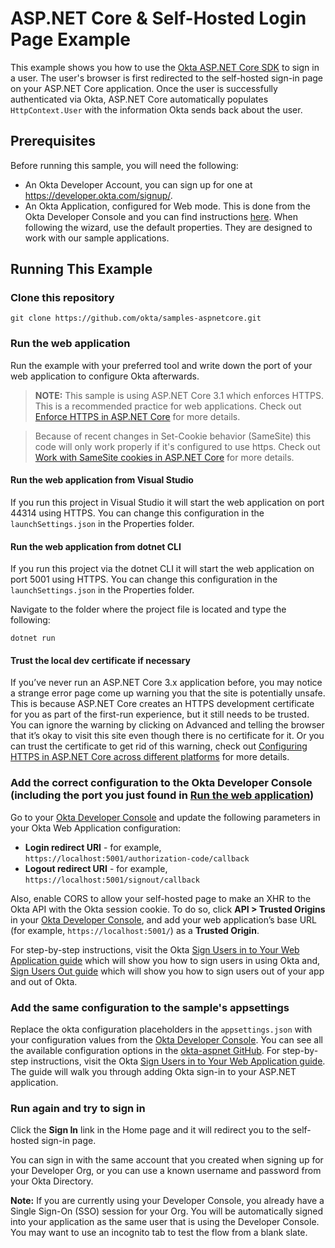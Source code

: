 # ASP.NET Core & Self-Hosted Login Page Example

This example shows you how to use the [Okta ASP.NET Core SDK] to sign in a user. The user's browser is first redirected to the self-hosted sign-in page on your ASP.NET Core application. Once the user is successfully authenticated via Okta, ASP.NET Core automatically populates `HttpContext.User` with the information Okta sends back about the user.

## Prerequisites

Before running this sample, you will need the following:

* An Okta Developer Account, you can sign up for one at https://developer.okta.com/signup/.
* An Okta Application, configured for Web mode. This is done from the Okta Developer Console and you can find instructions [here][OIDC Web Application Setup Instructions].  When following the wizard, use the default properties.  They are designed to work with our sample applications.

## Running This Example

### Clone this repository

```git clone https://github.com/okta/samples-aspnetcore.git```

### Run the web application

Run the example with your preferred tool and write down the port of your web application to configure Okta afterwards.

> **NOTE:** This sample is using ASP.NET Core 3.1 which enforces HTTPS. This is a recommended practice for web applications. Check out [Enforce HTTPS in ASP.NET Core] for more details.

> Because of recent changes in Set-Cookie behavior (SameSite) this code will only work properly if it's configured to use https. Check out [Work with SameSite cookies in ASP.NET Core](https://docs.microsoft.com/en-us/aspnet/core/security/samesite?view=aspnetcore-3.1) for more details.

#### Run the web application from Visual Studio

If you run this project in Visual Studio it will start the web application on port 44314 using HTTPS. You can change this configuration in the `launchSettings.json` in the Properties folder.

#### Run the web application from dotnet CLI

If you run this project via the dotnet CLI it will start the web application on port 5001 using HTTPS. You can change this configuration in the `launchSettings.json` in the Properties folder.

Navigate to the folder where the project file is located and type the following:

```dotnet run```

#### Trust the local dev certificate if necessary

If you’ve never run an ASP.NET Core 3.x application before, you may notice a strange error page come up warning you that the site is potentially unsafe.
This is because ASP.NET Core creates an HTTPS development certificate for you as part of the first-run experience, but it still needs to be trusted. You can ignore the warning by clicking on Advanced and telling the browser that it’s okay to visit this site even though there is no certificate for it. Or you can trust the certificate to get rid of this warning, check out [Configuring HTTPS in ASP.NET Core across different platforms] for more details.

### Add the correct configuration to the Okta Developer Console (including the port you just found in [Run the web application](#run-the-web-application))

Go to your [Okta Developer Console] and update the following parameters in your Okta Web Application configuration:
* **Login redirect URI** - for example, `https://localhost:5001/authorization-code/callback`
* **Logout redirect URI** - for example, `https://localhost:5001/signout/callback`

Also, enable CORS to allow your self-hosted page to make an XHR to the Okta API with the Okta session cookie. To do so, click **API > Trusted Origins** in your [Okta Developer Console], and add your web application’s base URL (for example, `https://localhost:5001/`) as a **Trusted Origin**.

For step-by-step instructions, visit the Okta [Sign Users in to Your Web Application guide] which will show you how to sign users in using Okta and, [Sign Users Out guide] which will show you how to sign users out of your app and out of Okta.

### Add the same configuration to the sample's appsettings

Replace the okta configuration placeholders in the `appsettings.json` with your configuration values from the [Okta Developer Console]. 
You can see all the available configuration options in the [okta-aspnet GitHub](https://github.com/okta/okta-aspnet/blob/master/docs/aspnetcore-mvc.md#configuration-reference).
For step-by-step instructions, visit the Okta [Sign Users in to Your Web Application guide]. The guide will walk you through adding Okta sign-in to your ASP.NET application.

### Run again and try to sign in

Click the **Sign In** link in the Home page and it will redirect you to the self-hosted sign-in page.

You can sign in with the same account that you created when signing up for your Developer Org, or you can use a known username and password from your Okta Directory.

**Note:** If you are currently using your Developer Console, you already have a Single Sign-On (SSO) session for your Org.  You will be automatically signed into your application as the same user that is using the Developer Console.  You may want to use an incognito tab to test the flow from a blank slate.

[Okta ASP.NET Core SDK]: https://github.com/okta/okta-aspnet
[OIDC Web Application Setup Instructions]: https://developer.okta.com/authentication-guide/implementing-authentication/auth-code#1-setting-up-your-application
[Enforce HTTPS in ASP.NET Core]: https://docs.microsoft.com/en-us/aspnet/core/security/enforcing-ssl?view=aspnetcore-2.2&tabs=visual-studio
[Configuring HTTPS in ASP.NET Core across different platforms]:https://devblogs.microsoft.com/aspnet/configuring-https-in-asp-net-core-across-different-platforms/
[Sign Users in to Your Web Application guide]: https://developer.okta.com/guides/sign-into-web-app/aspnet/before-you-begin/
[Sign Users Out guide]: https://developer.okta.com/guides/sign-users-out/aspnetcore/before-you-begin/
[Okta Developer Console]: https://login.okta.com